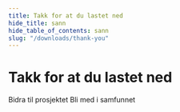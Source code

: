 ```yaml
---
title: Takk for at du lastet ned
hide_title: sann
hide_table_of_contents: sann
slug: "/downloads/thank-you"
---
```


<div className="text-center margin-top--xl">

# Takk for at du lastet ned

<div className="row margin-bottom--lg padding--sm flex-center">
<Link className="button button--outline button--warning button--lg margin--sm" href="/contributing">
  Bidra til prosjektet
</Link>
<Link className="button button--outline button--info button--lg margin--sm" href="https://linwood.dev/matrix">
  Bli med i samfunnet
</Link>

</div>

</div>
